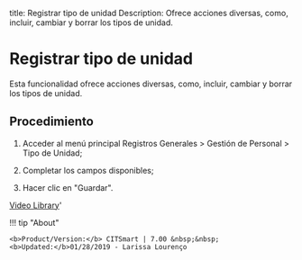 title:  Registrar tipo de unidad 
Description: Ofrece acciones diversas, como, incluir, cambiar y borrar los tipos de unidad.
# Registrar tipo de unidad

Esta funcionalidad ofrece acciones diversas, como, incluir, cambiar y borrar los tipos de unidad.

Procedimiento
-------------

1.  Acceder al menú principal Registros Generales \> Gestión de Personal \> Tipo
    de Unidad;

2.  Completar los campos disponibles;

3.  Hacer clic en "Guardar".

<i class='fa fa-youtube-play  fa-2x' style='color:#97ce17;vertical-align: middle;'> </i> [Video Library](https://www.youtube.com/playlist?list=PLB5qK2uzf2ROwgzOQev5pGYCVesY4iH8v)'

!!! tip "About"

    <b>Product/Version:</b> CITSmart | 7.00 &nbsp;&nbsp;
    <b>Updated:</b>01/28/2019 - Larissa Lourenço

